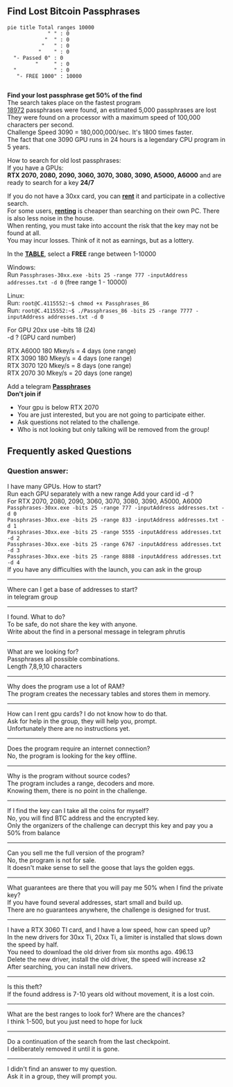 ## Find Lost Bitcoin Passphrases

```mermaid
pie title Total ranges 10000
             " " : 0
            "  " : 0
           "   " : 0
          "    " : 0
  "- Passed 0" : 0
         "     " : 0
  "            " : 0
   "- FREE 1000" : 10000
   
```
**Find your lost passphrase get 50% of the find**</br>
The search takes place on the fastest program</br>
[18972](https://allprivatekeys.com/hacked-brainwallets-with-balance) passphrases were found, an estimated 5,000 passphrases are lost</br>
They were found on a processor with a maximum speed of 100,000 characters per second.</br>
Challenge Speed 3090 = 180,000,000/sec. It's 1800 times faster.</br>
The fact that one 3090 GPU runs in 24 hours is a legendary CPU program in 5 years.</br>

How to search for old lost passphrases:</br>
If you have a GPUs:</br>
**RTX 2070, 2080, 2090, 3060, 3070, 3080, 3090, A5000, A6000** and are ready to search for a key **24/7**</br>

If you do not have a 30xx card, you can [**rent**](https://vast.ai) it and participate in a collective search. </br>
For some users, [**renting**](https://vast.ai) is cheaper than searching on their own PC. There is also less noise in the house.</br>
When renting, you must take into account the risk that the key may not be found at all.</br> 
You may incur losses. Think of it not as earnings, but as a lottery.

In the [**TABLE**](https://github.com/phrutis/Passphrases/blob/main/Others/table.md), select a **FREE** range between 1-10000

Windows:</br>
Run ```Passphrases-30xx.exe -bits 25 -range 777 -inputAddress addresses.txt -d 0``` (free range 1 - 10000)

Linux:</br>
Run: ```root@C.4115552:~$ chmod +x Passphrases_86```</br>
Run: ```root@C.4115552:~$ ./Passphrases_86 -bits 25 -range 7777 -inputAddress addresses.txt -d 0```</br>

For GPU 20xx use -bits 18 (24)</br>
-d ? (GPU card number)</br>

RTX A6000 180 Mkey/s = 4 days (one range)</br>
RTX 3090 180 Mkey/s = 4 days (one range)</br>
RTX 3070 120 Mkey/s = 8 days (one range)</br>
RTX 2070 30 Mkey/s = 20 days (one range)</br>

Add a telegram [**Passphrases**](https://t.me/+7Gmy37ym-rRhZjNi) </br>
**Don't join if**
- Your gpu is below RTX 2070</br>
- You are just interested, but you are not going to participate either.</br>
- Ask questions not related to the challenge.</br>
- Who is not looking but only talking will be removed from the group!

## Frequently asked Questions
### Question answer:

I have many GPUs. How to start?</br>
Run each GPU separately with a new range Add your card id -d ?</br>
For RTX 2070, 2080, 2090, 3060, 3070, 3080, 3090, A5000, A6000</br>
```Passphrases-30xx.exe -bits 25 -range 777 -inputAddress addresses.txt -d 0```</br>
```Passphrases-30xx.exe -bits 25 -range 833 -inputAddress addresses.txt -d 1```</br>
```Passphrases-30xx.exe -bits 25 -range 5555 -inputAddress addresses.txt -d 2```</br>
```Passphrases-30xx.exe -bits 25 -range 6767 -inputAddress addresses.txt -d 3```</br>
```Passphrases-30xx.exe -bits 25 -range 8888 -inputAddress addresses.txt -d 4```</br>
If you have any difficulties with the launch, you can ask in the group<hr>

Where can I get a base of addresses to start?</br>
in telegram group<hr>

I found. What to do?</br>
To be safe, do not share the key with anyone.</br>
Write about the find in a personal message in telegram phrutis<hr>

What are we looking for?</br>
Passphrases all possible combinations.</br>
Length 7,8,9,10 characters<hr>

Why does the program use a lot of RAM?</br>
The program creates the necessary tables and stores them in memory.<hr>

How can I rent gpu cards? I do not know how to do that.</br>
Ask for help in the group, they will help you, prompt. </br>
Unfortunately there are no instructions yet.<hr>

Does the program require an internet connection?</br>
No, the program is looking for the key offline.<hr>

Why is the program without source codes?</br>
The program includes a range, decoders and more.</br>
Knowing them, there is no point in the challenge.<hr>

If I find the key can I take all the coins for myself?</br>
No, you will find BTC address and the encrypted key.</br>
Only the organizers of the challenge can decrypt this key and pay you a 50% from balance<hr>

Can you sell me the full version of the program?</br>
No, the program is not for sale.</br>
It doesn't make sense to sell the goose that lays the golden eggs.<hr>

What guarantees are there that you will pay me 50% when I find the private key?</br>
If you have found several addresses, start small and build up.</br>
There are no guarantees anywhere, the challenge is designed for trust.<hr>

I have a RTX 3060 TI card, and I have a low speed, how can speed up?</br>
In the new drivers for 30xx Ti, 20xx Ti, a limiter is installed that slows down the speed by half.</br>
You need to download the old driver from six months ago. 496.13</br>
Delete the new driver, install the old driver, the speed will increase x2</br>
After searching, you can install new drivers.<hr>

Is this theft?</br>
If the found address is 7-10 years old without movement, it is a lost coin.<hr>

What are the best ranges to look for? Where are the chances?</br>
I think 1-500, but you just need to hope for luck<hr>

Do a continuation of the search from the last checkpoint.</br>
I deliberately removed it until it is gone.<hr>

I didn't find an answer to my question.</br>
Ask it in a group, they will prompt you.
